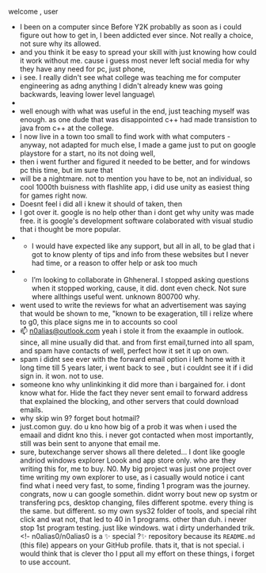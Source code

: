 welcome , user
- I been on a computer since Before Y2K probablly as soon as i could figure out how to get in, I been addicted ever since. Not really a choice, not sure why its allowed.
-  and you think it be easy to spread your skill with just knowing how could it work without me. cause i guess most never left social media for why they have any need for pc, just phone,
-  i see. I really didn't see what college was teaching me for computer engineering as adng anything I didn't already knew was going backwards, leaving lower level language\
-  
- well enough with what was useful in the end, just teaching myself was  enough. as one dude that was disappointed c++ had made transistion to java from c++ at the college. 
- I now live in a town too small to find work with what computers - anyway, not adapted for much else, I made a game just to put on google playstore for a start, no its not doing well, 
- then i went further and figured it needed to be better, and for windows pc this time, but im sure that
- will be a nightmare. not to mention you have to be, not an individual, so cool 1000th buisness with flashlite app, i did use unity as easiest thing for games right now.  
- Doesnt feel i did all i knew it should of taken, then
- I got over it. google is no help other than i dont get why unity was made free. it is google's development software colaborated with visual studio that i thought be more popular.
- - I would have expected like any support, but all in all, to be glad that i got to know plenty of tips and info from these websites but I never had time, or a reason to offer help or ask too much
- - I’m looking to collaborate in Ghheneral. I stopped asking questions when it stopped working, cause, it did. dont even check. Not sure where allthings useful went. unknown 800700 why.
- went used to write the reviews for what an advertisement was saying that would be shown to me, "known to be exageration, till i relize where to g0, this place signs me in to accounts so cool
- 📫 n0alias@outlook.com   yeah i stole it from the exaample in outlook. since, all mine usually did that. and from first email,turned into  all spam, and spam have contacts of well, perfect how it set it up on own. 
- spam i didnt see ever with the forward email option i left home with it long time till 5 years later, i went back to see , but i couldnt see it if i did sign in. it won. not to use. 
- someone kno why unlinkinking it did more than i bargained for. i dont know  what for. Hide the fact they never sent email to forward address that explained the blocking, and other servers that could download emails.
- why skip win 9? forget bout hotmail? 
- just.comon guy. do u kno how big of a prob it was when i used the emaail and didnt kno this. i never got contacted when most importantly, still was bein sent to anyone that email me.
-  sure, butexchange server shows all there deleted... I dont like google andriod windows explorer Loook and app store only. who are they writing this for, me to buy. N0.
  My big project was just one project over time writing my own explorer to use, as i casually would notice i cant find what i need very fast, to some, finding 1 program was the journey. congrats, now u can google somethin.
  didnt worry bout new op systm or transfering pcs,
  desktop changing, files different spotme. every thing is the same. but different. so my own sys32 folder  of tools, and special riht click and wat not, that led to 40 in 1 programs.
  other than duh. i never stop 1st program testing. just like windows. wat i dirty underhanded trik.
<!-
n0alias0/n0alias0 is a ✨ special ?✨ repository because its `README.md` (this file) appears on your GitHub profile. thats it, that is not special. i would think that is clever tho
I pput all my effort on these things, i forget to use account.
